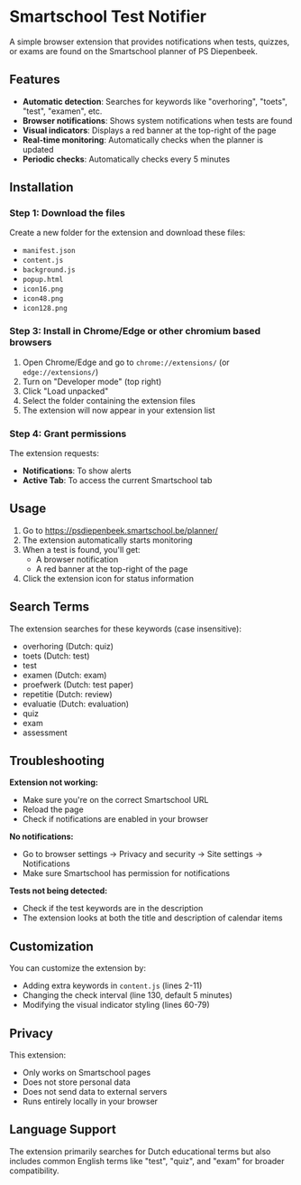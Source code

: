 # Smartschool Test Notifier

A simple browser extension that provides notifications when tests, quizzes, or exams are found on the Smartschool planner of PS Diepenbeek.

## Features

- **Automatic detection**: Searches for keywords like "overhoring", "toets", "test", "examen", etc.
- **Browser notifications**: Shows system notifications when tests are found
- **Visual indicators**: Displays a red banner at the top-right of the page
- **Real-time monitoring**: Automatically checks when the planner is updated
- **Periodic checks**: Automatically checks every 5 minutes

## Installation

### Step 1: Download the files
Create a new folder for the extension and download these files:
- `manifest.json`
- `content.js`
- `background.js`
- `popup.html`
- `icon16.png`
- `icon48.png`
- `icon128.png`

### Step 3: Install in Chrome/Edge or other chromium based browsers

1. Open Chrome/Edge and go to `chrome://extensions/` (or `edge://extensions/`)
2. Turn on "Developer mode" (top right)
3. Click "Load unpacked"
4. Select the folder containing the extension files
5. The extension will now appear in your extension list

### Step 4: Grant permissions
The extension requests:
- **Notifications**: To show alerts
- **Active Tab**: To access the current Smartschool tab

## Usage

1. Go to https://psdiepenbeek.smartschool.be/planner/
2. The extension automatically starts monitoring
3. When a test is found, you'll get:
   - A browser notification
   - A red banner at the top-right of the page
4. Click the extension icon for status information

## Search Terms

The extension searches for these keywords (case insensitive):
- overhoring (Dutch: quiz)
- toets (Dutch: test)
- test
- examen (Dutch: exam)
- proefwerk (Dutch: test paper)
- repetitie (Dutch: review)
- evaluatie (Dutch: evaluation)
- quiz
- exam
- assessment

## Troubleshooting

**Extension not working:**
- Make sure you're on the correct Smartschool URL
- Reload the page
- Check if notifications are enabled in your browser

**No notifications:**
- Go to browser settings → Privacy and security → Site settings → Notifications
- Make sure Smartschool has permission for notifications

**Tests not being detected:**
- Check if the test keywords are in the description
- The extension looks at both the title and description of calendar items

## Customization

You can customize the extension by:
- Adding extra keywords in `content.js` (lines 2-11)
- Changing the check interval (line 130, default 5 minutes)
- Modifying the visual indicator styling (lines 60-79)

## Privacy

This extension:
- Only works on Smartschool pages
- Does not store personal data
- Does not send data to external servers
- Runs entirely locally in your browser

## Language Support

The extension primarily searches for Dutch educational terms but also includes common English terms like "test", "quiz", and "exam" for broader compatibility.

